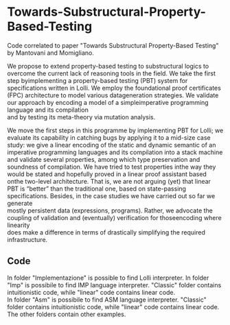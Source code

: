 # Towards-Substructural-Property-Based-Testing
Code correlated to paper "Towards Substructural Property-Based Testing" by Mantovani and Momigliano.

We propose to extend property-based testing to substructural logics to 
overcome the current lack of reasoning tools in the field. 
We take the first step byimplementing a property-based testing (PBT) system 
for specifications written in Lolli.
We employ the foundational proof certificates (FPC) architecture to model various datageneration strategies. 
We validate our approach by encoding a model of a simpleimperative  programming  language  and  its  compilation  
and  by  testing  its  meta-theory via mutation analysis.

We  move  the  first  steps  in  this  programme  by  implementing  PBT  for Lolli; 
we evaluate its capability in catching bugs by applying it to a mid-size case study: 
we give a linear encoding of the static and dynamic semantic of an imperative 
programming languages and its compilation into a stack machine and validate several properties, 
among which type preservation and soundness of compilation. 
We have tried to test properties inthe way they would be stated and hopefully proved in a linear proof 
assistant based onthe two-level architecture. 
That is, we are not arguing (yet) that linear PBT is “better”
than the traditional one, based on state-passing specifications. 
Besides, in the case studies we  have  carried  out  so  far  we  generate  
mostly persistent data  (expressions,  programs).
Rather,  we  advocate  the  coupling  of  validation  and  (eventually)  verification  for  thoseencoding  where  linearity  
does  make  a  difference  in  terms  of  drastically  simplifying  the required infrastructure. 

## Code
In folder "Implementazione" is possible to find Lolli interpreter.
In folder "Imp" is possibile to find IMP language interpreter. "Classic" folder contains intuitionistic code, while "linear" code contains linear code.  
In folder "Asm" is possibile to find ASM language interpreter. "Classic" folder contains intuitionistic code, while "linear" code contains linear code.  
The other folders contain other examples.
